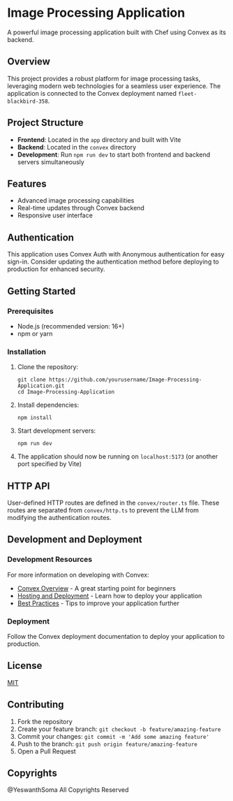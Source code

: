 # Image Processing Application

A powerful image processing application built with Chef using Convex as its backend.

## Overview

This project provides a robust platform for image processing tasks, leveraging modern web technologies for a seamless user experience. The application is connected to the Convex deployment named `fleet-blackbird-358`.

## Project Structure

- **Frontend**: Located in the `app` directory and built with Vite
- **Backend**: Located in the `convex` directory
- **Development**: Run `npm run dev` to start both frontend and backend servers simultaneously

## Features

- Advanced image processing capabilities
- Real-time updates through Convex backend
- Responsive user interface

## Authentication

This application uses Convex Auth with Anonymous authentication for easy sign-in. Consider updating the authentication method before deploying to production for enhanced security.


## Getting Started

### Prerequisites

- Node.js (recommended version: 16+)
- npm or yarn

### Installation

1. Clone the repository:
   ```
   git clone https://github.com/yourusername/Image-Processing-Application.git
   cd Image-Processing-Application
   ```

2. Install dependencies:
   ```
   npm install
   ```

3. Start development servers:
   ```
   npm run dev
   ```

4. The application should now be running on `localhost:5173` (or another port specified by Vite)

## HTTP API

User-defined HTTP routes are defined in the `convex/router.ts` file. These routes are separated from `convex/http.ts` to prevent the LLM from modifying the authentication routes.

## Development and Deployment

### Development Resources

For more information on developing with Convex:

- [Convex Overview](https://docs.convex.dev/overview) - A great starting point for beginners
- [Hosting and Deployment](https://docs.convex.dev/hosting) - Learn how to deploy your application
- [Best Practices](https://docs.convex.dev/best-practices) - Tips to improve your application further

### Deployment

Follow the Convex deployment documentation to deploy your application to production.

## License

[MIT](LICENSE)

## Contributing

1. Fork the repository
2. Create your feature branch: `git checkout -b feature/amazing-feature`
3. Commit your changes: `git commit -m 'Add some amazing feature'`
4. Push to the branch: `git push origin feature/amazing-feature`
5. Open a Pull Request

## Copyrights
 
@YeswanthSoma All Copyrights Reserved

